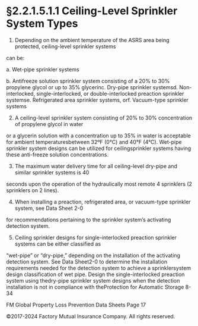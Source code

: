 # §2.2.1.5.1.1 Ceiling-Level Sprinkler System Types



1. Depending on the ambient temperature of the ASRS area being protected, ceiling-level sprinkler systems

can be:

a. Wet-pipe sprinkler systems

b. Antifreeze solution sprinkler system consisting of a 20% to 30% propylene glycol or up to 35% glycerinc. Dry-pipe sprinkler systemsd. Non-interlocked, single-interlocked, or double-interlocked preaction sprinkler systemse. Refrigerated area sprinkler systems, orf. Vacuum-type sprinkler systems

2. A ceiling-level sprinkler system consisting of 20% to 30% concentration of propylene glycol in water

or a glycerin solution with a concentration up to 35% in water is acceptable for ambient temperaturesbetween 32ºF (0°C) and 40°F (4°C). Wet-pipe sprinkler system designs can be utilized for ceilingsprinkler systems having these anti-freeze solution concentrations.

3. The maximum water delivery time for all ceiling-level dry-pipe and similar sprinkler systems is 40

seconds upon the operation of the hydraulically most remote 4 sprinklers (2 sprinklers on 2 lines).

4. When installing a preaction, refrigerated area, or vacuum-type sprinkler system, see Data Sheet 2-0

for recommendations pertaining to the sprinkler system’s activating detection system.

5. Ceiling sprinkler designs for single-interlocked preaction sprinkler systems can be either classified as

“wet-pipe” or “dry-pipe,” depending on the installation of the activating detection system. See Data Sheet2-0 to determine the installation requirements needed for the detection system to achieve a sprinklersystem design classification of wet pipe. Design the single-interlocked preaction system using thedry-pipe sprinkler system designs when the detection installation is not in compliance with theProtection for Automatic Storage 8-34

FM Global Property Loss Prevention Data Sheets Page 17

©2017-2024 Factory Mutual Insurance Company. All rights reserved.